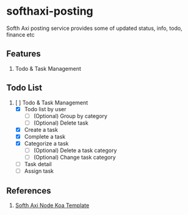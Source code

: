 # softhaxi-posting
Softh Axi posting service provides some of updated status, info, todo, finance etc 

## Features
1. Todo & Task Management

## Todo List
1. [ ] Todo & Task Management
   - [x] Todo list by user
     - [ ] \(Optional) Group by category
     - [ ] \(Optional) Delete task
   - [x] Create a task
   - [x] Complete a task
   - [x] Categorize a task
     - [ ] \(Optional) Delete a task category
     - [ ] \(Optional) Change task category
   - [ ] Task detail
   - [ ] Assign task

## References
1. [Softh Axi Node Koa Template](https://github.com/ivohutasoit/softhaxi-node-koa-template)